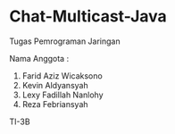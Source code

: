 # Chat-Multicast-Java
Tugas Pemrograman Jaringan

Nama Anggota :
1. Farid Aziz Wicaksono
2. Kevin Aldyansyah
3. Lexy Fadillah Nanlohy
4. Reza Febriansyah

TI-3B
